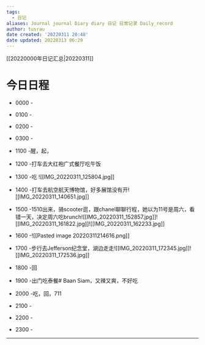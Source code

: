 ```yaml
---
tags:
  - 日记
aliases: Journal journal Diary diary 日记 日常记录 Daily_record
author: tusrau
date created: '20220311 20:48'
date updated: 20220313 06:29
---
```


[[20220000年日记汇总|20220311]]

# 今日日程

- 0000 -
- 0100 -
- 0200 -
- 0300 -

- 1100 -醒，起，
- 1200 -打车去大红袍广式餐厅吃午饭
- 1300 -吃
![[IMG_20220311_125804.jpg]]
- 1400 -打车去航空航天博物馆，好多展馆没有开![[IMG_20220311_140651.jpg]]
- 1500 -1510出来，骑scooter逛，跟chanel聊聊行程，她以为11号是周六，看错一天，决定周六吃brunch![[IMG_20220311_152857.jpg]]![[IMG_20220311_161822.jpg]]![[IMG_20220311_162233.jpg]]
- 1600 -![[Pasted image 20220311214616.png]]
- 1700 -步行去Jefferson纪念堂，湖边走走![[IMG_20220311_172345.jpg]]![[IMG_20220311_172536.jpg]]
- 1800 -回

- 1900 -出门吃泰餐# Baan Siam，又辣又爽，不好吃
- 2000 -吃，回，711
- 2100 -
- 2200 -
- 2300 -

---
